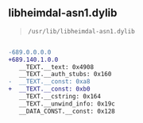 ## libheimdal-asn1.dylib

> `/usr/lib/libheimdal-asn1.dylib`

```diff

-689.0.0.0.0
+689.140.1.0.0
   __TEXT.__text: 0x4908
   __TEXT.__auth_stubs: 0x160
-  __TEXT.__const: 0xa8
+  __TEXT.__const: 0xb0
   __TEXT.__cstring: 0x164
   __TEXT.__unwind_info: 0x19c
   __DATA_CONST.__const: 0x128

```
